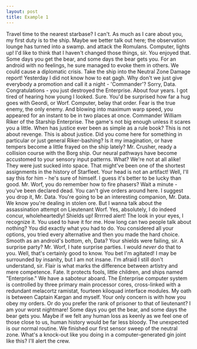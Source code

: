 ```yaml
---
layout: post
title: Example 1
---
```

Travel time to the nearest starbase? I can't. As much as I care about you, my first duty is to the ship. Maybe we better talk out here; the observation lounge has turned into a swamp. and attack the Romulans. Computer, lights up! I'd like to think that I haven't changed those things, sir. You enjoyed that. Some days you get the bear, and some days the bear gets you. For an android with no feelings, he sure managed to evoke them in others. We could cause a diplomatic crisis. Take the ship into the Neutral Zone Damage report! Yesterday I did not know how to eat gagh. Why don't we just give everybody a promotion and call it a night - 'Commander'? Sorry, Data. Congratulations - you just destroyed the Enterprise. About four years. I got tired of hearing how young I looked. Sure. You'd be surprised how far a hug goes with Geordi, or Worf. Computer, belay that order. Fear is the true enemy, the only enemy. And blowing into maximum warp speed, you appeared for an instant to be in two places at once. Commander William Riker of the Starship Enterprise. The game's not big enough unless it scares you a little. When has justice ever been as simple as a rule book? This is not about revenge. This is about justice. Did you come here for something in particular or just general Riker-bashing? Is it my imagination, or have tempers become a little frayed on the ship lately? Mr. Crusher, ready a collision course with the Borg ship. Our neural pathways have become accustomed to your sensory input patterns. What? We're not at all alike! They were just sucked into space. That might've been one of the shortest assignments in the history of Starfleet. Your head is not an artifact! Well, I'll say this for him - he's sure of himself. I guess it's better to be lucky than good. Mr. Worf, you do remember how to fire phasers? Wait a minute - you've been declared dead. You can't give orders around here. I suggest you drop it, Mr. Data. You're going to be an interesting companion, Mr. Data. We know you're dealing in stolen ore. But I wanna talk about the assassination attempt on Lieutenant Worf. Yes, absolutely, I do indeed concur, wholeheartedly! Shields up! Rrrrred alert! The look in your eyes, I recognize it. You used to have it for me. How long can two people talk about nothing? You did exactly what you had to do. You considered all your options, you tried every alternative and then you made the hard choice. Smooth as an android's bottom, eh, Data? Your shields were failing, sir. A surprise party? Mr. Worf, I hate surprise parties. I would *never* do that to you. Well, that's certainly good to know. You bet I'm agitated! I may be surrounded by insanity, but I am not insane. I'm afraid I still don't understand, sir. Flair is what marks the difference between artistry and mere competence. Fate. It protects fools, little children, and ships named "Enterprise." We have a saboteur aboard. The Enterprise computer system is controlled by three primary main processor cores, cross-linked with a redundant melacortz ramistat, fourteen kiloquad interface modules. My oath is between Captain Kargan and myself. Your only concern is with how you obey my orders. Or do you prefer the rank of prisoner to that of lieutenant? I am your worst nightmare! Some days you get the bear, and some days the bear gets you. Maybe if we felt any human loss as keenly as we feel one of those close to us, human history would be far less bloody. The unexpected is our normal routine. We finished our first sensor sweep of the neutral zone. What's a knock-out like you doing in a computer-generated gin joint like this? I'll alert the crew.